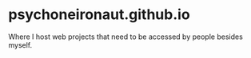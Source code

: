 # psychoneironaut.github.io
Where I host web projects that need to be accessed by people besides myself.
